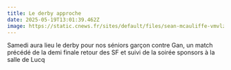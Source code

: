```yaml
---
title: Le derby approche
date: 2025-05-19T13:01:39.462Z
image: https://static.cnews.fr/sites/default/files/sean-mcauliffe-vmvlzjz1lhg-unsplash_64941cd709666.jpg
---
```

S﻿amedi aura lieu le derby pour nos séniors garçon contre Gan, un match précédé de la demi finale retour des SF et suivi de la soirée sponsors à la salle de Lucq